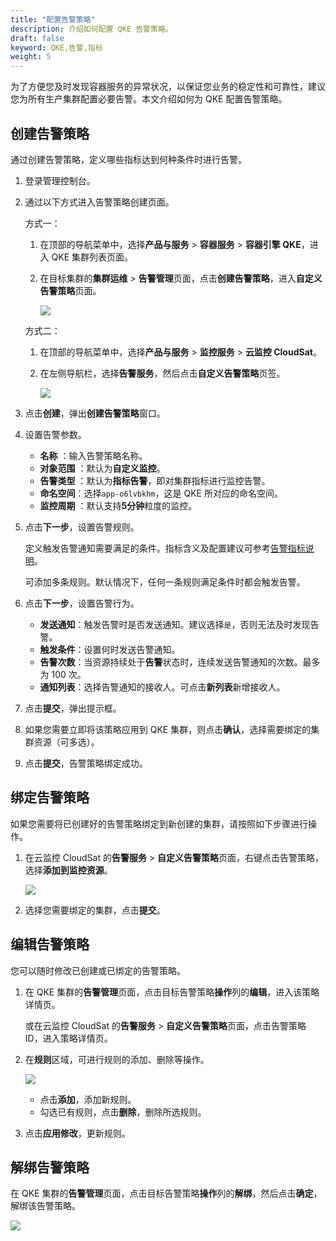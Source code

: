```yaml
---
title: "配置告警策略"
description: 介绍如何配置 QKE 告警策略。
draft: false
keyword: QKE,告警,指标
weight: 5
---
```


为了方便您及时发现容器服务的异常状况，以保证您业务的稳定性和可靠性，建议您为所有生产集群配置必要告警。本文介绍如何为 QKE 配置告警策略。

## 创建告警策略

通过创建告警策略，定义哪些指标达到何种条件时进行告警。

1. 登录管理控制台。

2. 通过以下方式进入告警策略创建页面。

   方式一：

   1. 在顶部的导航菜单中，选择**产品与服务** > **容器服务** > **容器引擎 QKE**，进入 QKE 集群列表页面。

   2. 在目标集群的**集群运维** > **告警管理**页面，点击**创建告警策略**，进入**自定义告警策略**页面。

      ![](/container/qke_plus/_images/alarm_mgt.png)

   方式二：

   1. 在顶部的导航菜单中，选择**产品与服务** > **监控服务** > **云监控 CloudSat**。

   2. 在左侧导航栏，选择**告警服务**，然后点击**自定义告警策略**页签。

      ![](/container/qke_plus/_images/cloudsat_alarm_service.png)

3. 点击**创建**，弹出**创建告警策略**窗口。

4. 设置告警参数。

   - **名称** ：输入告警策略名称。
   - **对象范围** ：默认为**自定义监控**。
   - **告警类型** ：默认为**指标告警**，即对集群指标进行监控告警。
   - **命名空间**：选择`app-o6lvbkhm`，这是 QKE 所对应的命名空间。
   - **监控周期** ：默认支持**5分钟**粒度的监控。

5. 点击**下一步**，设置告警规则。

   定义触发告警通知需要满足的条件。指标含义及配置建议可参考[告警指标说明](/container/qke_plus/manual/om_mgt/alarm/alarm_index/)。

   可添加多条规则。默认情况下，任何一条规则满足条件时都会触发告警。

6. 点击**下一步**，设置告警行为。

   - **发送通知**：触发告警时是否发送通知。建议选择`是`，否则无法及时发现告警。
   - **触发条件**：设置何时发送告警通知。
   - **告警次数**：当资源持续处于**告警**状态时，连续发送告警通知的次数。最多为 100 次。
   - **通知列表**：选择告警通知的接收人。可点击**新列表**新增接收人。

7. 点击**提交**，弹出提示框。

8. 如果您需要立即将该策略应用到 QKE 集群，则点击**确认**，选择需要绑定的集群资源（可多选）。

9. 点击**提交**，告警策略绑定成功。

## 绑定告警策略

如果您需要将已创建好的告警策略绑定到新创建的集群，请按照如下步骤进行操作。

1. 在云监控 CloudSat 的**告警服务** > **自定义告警策略**页面，右键点击告警策略，选择**添加到监控资源**。

   ![](/container/qke_plus/_images/alarm_bindto_cluster.png)

2. 选择您需要绑定的集群，点击**提交**。

## 编辑告警策略

您可以随时修改已创建或已绑定的告警策略。

1. 在 QKE 集群的**告警管理**页面，点击目标告警策略**操作**列的**编辑**，进入该策略详情页。

   或在云监控 CloudSat 的**告警服务** > **自定义告警策略**页面，点击告警策略 ID，进入策略详情页。

2. 在**规则**区域，可进行规则的添加、删除等操作。

   ![](/container/qke_plus/_images/edit_alarm_rules.png)

   - 点击**添加**，添加新规则。
   - 勾选已有规则，点击**删除**，删除所选规则。

3. 点击**应用修改**，更新规则。

## 解绑告警策略

在 QKE  集群的**告警管理**页面，点击目标告警策略**操作**列的**解绑**，然后点击**确定**，解绑该告警策略。

![](/container/qke_plus/_images/alarm_unbind_cluster.png)